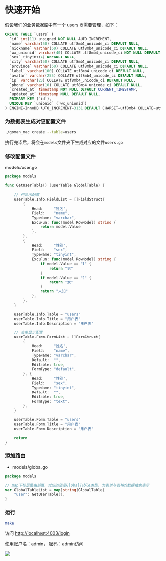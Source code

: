 # 快速开始

假设我们的业务数据库中有一个 users 表需要管理，如下：

```sql
CREATE TABLE `users` (
  `id` int(11) unsigned NOT NULL AUTO_INCREMENT,
  `name` varchar(50) COLLATE utf8mb4_unicode_ci DEFAULT NULL,
  `nickname` varchar(50) COLLATE utf8mb4_unicode_ci DEFAULT NULL,
  `wx_unionid` varchar(40) COLLATE utf8mb4_unicode_ci NOT NULL DEFAULT '',
  `sex` tinyint(4) DEFAULT NULL,
  `city` varchar(50) COLLATE utf8mb4_unicode_ci DEFAULT NULL,
  `province` varchar(50) COLLATE utf8mb4_unicode_ci DEFAULT NULL,
  `label` varchar(100) COLLATE utf8mb4_unicode_ci DEFAULT NULL,
  `avatar` varchar(255) COLLATE utf8mb4_unicode_ci DEFAULT NULL,
  `ip` varchar(20) COLLATE utf8mb4_unicode_ci DEFAULT NULL,
  `phone` varchar(10) COLLATE utf8mb4_unicode_ci DEFAULT NULL,
  `created_at` timestamp NOT NULL DEFAULT CURRENT_TIMESTAMP,
  `updated_at` timestamp NULL DEFAULT NULL,
  PRIMARY KEY (`id`),
  UNIQUE KEY `unionid` (`wx_unionid`)
) ENGINE=InnoDB AUTO_INCREMENT=3131 DEFAULT CHARSET=utf8mb4 COLLATE=utf8mb4_unicode_ci;
```

### 为数据表生成对应配置文件

```bash
./goman_mac create --table=users
```

执行完毕后，将会在```models```文件夹下生成对应的文件```users.go```

### 修改配置文件


models/user.go

```go
package models

func GetUserTable() (userTable GlobalTable) {
    
    // 列显示配置
	userTable.Info.FieldList = []FieldStruct{
		{
			Head:     "姓名",
			Field:    "name",
			TypeName: "varchar",
			ExcuFun: func(model RowModel) string {
                return model.Value
            },
		},
		{
			Head:     "性别",
			Field:    "sex",
			TypeName: "tinyint",
			ExcuFun: func(model RowModel) string {
				if model.Value == "1" {
					return "男"
				}
				if model.Value == "2" {
					return "女"
				}
				return "未知"
			},
		},
	}

	userTable.Info.Table = "users"
	userTable.Info.Title = "用户表"
	userTable.Info.Description = "用户表"

    // 表单显示配置
	userTable.Form.FormList = []FormStruct{
		{
			Head:     "姓名",
			Field:    "name",
			TypeName: "varchar",
			Default:  "",
			Editable: true,
			FormType: "default",
		}, {
			Head:     "性别",
			Field:    "sex",
			TypeName: "tinyint",
			Default:  "",
			Editable: true,
			FormType: "text",
		},
	}

	userTable.Form.Table = "users"
	userTable.Form.Title = "用户表"
	userTable.Form.Description = "用户表"

	return
}
```

### 添加路由

- models/global.go

```go
package models

// map下标是路由前缀，对应的值是GlobalTable类型，为表单与表格的数据抽象表示
var GlobalTableList = map[string]GlobalTable{
	"user": GetUserTable(),
}

```

### 运行

```bash
make
```
访问 [http://localhost:4003/login](http://localhost:4003/login)

使用账户名：admin， 密码：admin访问

![](https://ws1.sinaimg.cn/large/006tKfTcly1ft3wwounwjj31kw0w17wl.jpg)
